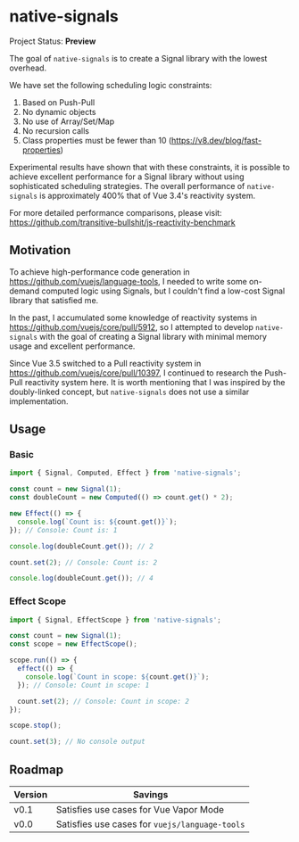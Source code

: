 # native-signals

Project Status: **Preview**

The goal of `native-signals` is to create a Signal library with the lowest overhead.

We have set the following scheduling logic constraints:

1. Based on Push-Pull
2. No dynamic objects
3. No use of Array/Set/Map
4. No recursion calls
5. Class properties must be fewer than 10 (https://v8.dev/blog/fast-properties)

Experimental results have shown that with these constraints, it is possible to achieve excellent performance for a Signal library without using sophisticated scheduling strategies. The overall performance of `native-signals` is approximately 400% that of Vue 3.4's reactivity system.

For more detailed performance comparisons, please visit: https://github.com/transitive-bullshit/js-reactivity-benchmark

## Motivation

To achieve high-performance code generation in https://github.com/vuejs/language-tools, I needed to write some on-demand computed logic using Signals, but I couldn't find a low-cost Signal library that satisfied me.

In the past, I accumulated some knowledge of reactivity systems in https://github.com/vuejs/core/pull/5912, so I attempted to develop `native-signals` with the goal of creating a Signal library with minimal memory usage and excellent performance.

Since Vue 3.5 switched to a Pull reactivity system in https://github.com/vuejs/core/pull/10397, I continued to research the Push-Pull reactivity system here. It is worth mentioning that I was inspired by the doubly-linked concept, but `native-signals` does not use a similar implementation.

## Usage

### Basic

```ts
import { Signal, Computed, Effect } from 'native-signals';

const count = new Signal(1);
const doubleCount = new Computed(() => count.get() * 2);

new Effect(() => {
  console.log(`Count is: ${count.get()}`);
}); // Console: Count is: 1

console.log(doubleCount.get()); // 2

count.set(2); // Console: Count is: 2

console.log(doubleCount.get()); // 4
```

### Effect Scope

```ts
import { Signal, EffectScope } from 'native-signals';

const count = new Signal(1);
const scope = new EffectScope();

scope.run(() => {
  effect(() => {
    console.log(`Count in scope: ${count.get()}`);
  }); // Console: Count in scope: 1

  count.set(2); // Console: Count in scope: 2
});

scope.stop();

count.set(3); // No console output
```

## Roadmap

| Version | Savings                                        |
|---------|------------------------------------------------|
| v0.1    | Satisfies use cases for Vue Vapor Mode         |
| v0.0    | Satisfies use cases for `vuejs/language-tools` |

